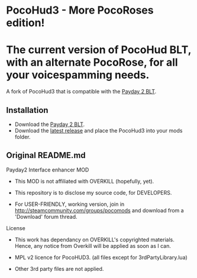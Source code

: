 PocoHud3 - More PocoRoses edition!
========
The current version of PocoHud BLT, with an alternate PocoRose, for all your voicespamming needs.
========
A fork of PocoHud3 that is compatible with the [Payday 2 BLT](http://paydaymods.com/download/).

Installation
---
- Download the [Payday 2 BLT](http://paydaymods.com/download/).
- Download the [latest release](https://github.com/JamesWilko/PocoHud3/releases/latest) and place the PocoHud3 into your mods folder.

Original README.md
---
Payday2 Interface enhancer MOD

* This MOD is not affiliated with OVERKILL (hopefully, yet).

* This repository is to disclose my source code, for DEVELOPERS.

* For USER-FRIENDLY, working version, join in http://steamcommunity.com/groups/pocomods and download from a 'Download' forum thread.

License

* This work has dependancy on OVERKILL's copyrighted materials. Hence, any notice from Overkill will be applied as soon as I can.

* MPL v2 licence for PocoHUD3. (all files except for 3rdPartyLibrary.lua)

* Other 3rd party files are not applied.
